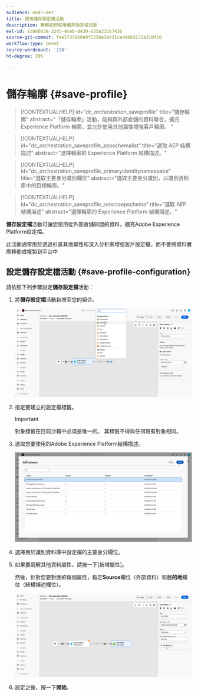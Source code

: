```yaml
---
audience: end-user
title: 使用儲存設定檔活動
description: 瞭解如何使用儲存設定檔活動
exl-id: 1c840838-32d5-4ceb-8430-835a235b7436
source-git-commit: fae57356b8e9f5358a39d31cad4883171a310fb6
workflow-type: tm+mt
source-wordcount: '238'
ht-degree: 29%

---
```


# 儲存輪廓 {#save-profile}

>[!CONTEXTUALHELP]
>id="dc_orchestration_saveprofile"
>title="儲存輪廓"
>abstract="「儲存輪廓」活動，能夠與外部倉儲的資料聯合，擴充 Experience Platform 輪廓，並允許使用其他屬性增強客戶輪廓。 "

>[!CONTEXTUALHELP]
>id="dc_orchestration_saveprofile_aepschemalist"
>title="選取 AEP 結構描述"
>abstract="選擇輪廓的 Experience Platform 結構描述。"

>[!CONTEXTUALHELP]
>id="dc_orchestration_saveprofile_primaryidentitynamespace"
>title="選取主要身分識別欄位"
>abstract="選取主要身分識別，以識別資料庫中的目標輪廓。"

>[!CONTEXTUALHELP]
>id="dc_orchestration_saveprofile_selectaepschema"
>title="選取 AEP 結構描述"
>abstract="選擇輪廓的 Experience Platform 結構描述。"

**儲存設定檔**&#x200B;活動可讓您使用從外部倉儲同盟的資料，擴充Adobe Experience Platform設定檔。

此活動通常用於透過引進其他屬性和深入分析來增強客戶設定檔，而不會將資料實際移動或複製到平台中

## 設定儲存設定檔活動 {#save-profile-configuration}

請依照下列步驟設定&#x200B;**儲存設定檔**&#x200B;活動：

1. 將&#x200B;**儲存設定檔**&#x200B;活動新增至您的組合。

   ![](../assets/save-profile.png)

1. 指定要建立的設定檔標籤。

   >[!IMPORTANT]
   >
   >對象標籤在目前沙箱中必須是唯一的。 其標籤不得與任何現有對象相同。

1. 選取您要使用的Adobe Experience Platform結構描述。

   ![](../assets/save-profile-2.png)

1. 選擇用於識別資料庫中設定檔的主要身分欄位。

1. 如果要調解其他資料屬性，請按一下[新增屬性]。**&#x200B;**

   然後，針對您要對應的每個屬性，指定&#x200B;**Source**&#x200B;欄位（外部資料）和&#x200B;**目的地**&#x200B;欄位（結構描述欄位）。

   ![](../assets/save-profile-3.png)

1. 設定之後，按一下&#x200B;**開始**。
